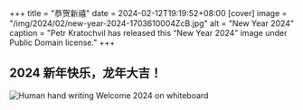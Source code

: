 +++
title = "恭贺新禧"
date = 2024-02-12T19:19:52+08:00
[cover]
image = "/img/2024/02/new-year-2024-1703610004ZcB.jpg"
alt = "New Year 2024"
caption = "Petr Kratochvil has released this “New Year 2024” image under Public Domain license."
+++

2024 新年快乐，龙年大吉！
---
![Human hand writing Welcome 2024 on whiteboard](/img/2024/02/human-hand-writing-welcome-2024-on-whiteboard.jpg "Photo: Human hand writing Welcome 2024 on whiteboard by Marco Verch under Creative Commons 2.0")